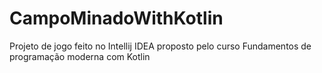 # CampoMinadoWithKotlin
Projeto de jogo feito no Intellij IDEA proposto pelo curso Fundamentos de programação moderna com Kotlin
